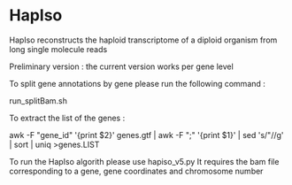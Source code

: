 # HapIso
HapIso reconstructs the haploid transcriptome of a diploid organism from long single molecule reads

Preliminary version :  the current version works per gene level

To split gene annotations by gene please run the following command :

run_splitBam.sh

To extract the list of the genes :

awk -F "gene_id" '{print $2}' genes.gtf | awk -F ";" '{print $1}' | sed 's/\"//g'  | sort | uniq >genes.LIST


To run the HapIso algorith please use hapiso_v5.py
It requires the bam file corresponding to a gene, gene coordinates and chromosome number




